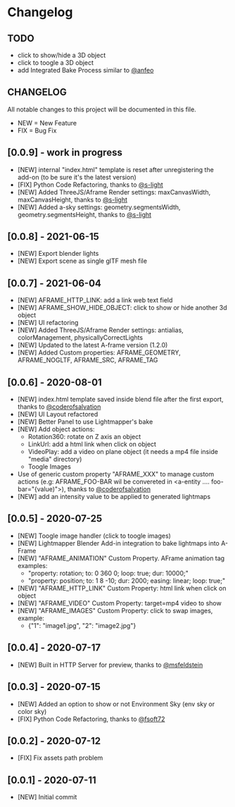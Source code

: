 # Changelog

## TODO
- click to show/hide a 3D object
- click to toogle a 3D object
- add Integrated Bake Process similar to [@anfeo](https://github.com/anfeo)

## CHANGELOG

All notable changes to this project will be documented in this file.

- NEW = New Feature
- FIX = Bug Fix

## [0.0.9] - work in progress

- [NEW] internal "index.html" template is reset after unregistering the add-on (to be sure it's the latest version)
- [FIX] Python Code Refactoring, thanks to [@s-light](https://github.com/s-light)
- [NEW] Added ThreeJS/Aframe Render settings: maxCanvasWidth, maxCanvasHeight, thanks to [@s-light](https://github.com/s-light)
- [NEW] Added a-sky settings: geometry.segmentsWidth, geometry.segmentsHeight, thanks to [@s-light](https://github.com/s-light)

## [0.0.8] - 2021-06-15
- [NEW] Export blender lights
- [NEW] Export scene as single glTF mesh file

## [0.0.7] - 2021-06-04

- [NEW] AFRAME_HTTP_LINK: add a link web text field
- [NEW] AFRAME_SHOW_HIDE_OBJECT: click to show or hide another 3d object
- [NEW] UI refactoring
- [NEW] Added ThreeJS/Aframe Render settings: antialias, colorManagement, physicallyCorrectLights
- [NEW] Updated to the latest A-frame version (1.2.0)
- [NEW] Added Custom properties: AFRAME_GEOMETRY, AFRAME_NOGLTF, AFRAME_SRC, AFRAME_TAG

## [0.0.6] - 2020-08-01

- [NEW] index.html template saved inside blend file after the first export, thanks to [@coderofsalvation](https://github.com/coderofsalvation)
- [NEW] UI Layout refactored
- [NEW] Better Panel to use Lightmapper's bake
- [NEW] Add object actions:
    - Rotation360: rotate on Z axis an object
    - LinkUrl: add a html link when click on object
    - VideoPlay: add a video on plane object (it needs a mp4 file inside "media" directory)
    - Toogle Images
- Use of generic custom property "AFRAME_XXX" to manage custom actions (e.g: AFRAME_FOO-BAR wil be convereted in <a-entity .... foo-bar="{value)">), thanks to [@coderofsalvation](https://github.com/coderofsalvation)
- [NEW] add an intensity value to be applied to generated lightmaps

## [0.0.5] - 2020-07-25

- [NEW] Toogle image handler (click to toogle images)
- [NEW] Lightmapper Blender Add-in integration to bake lightmaps into A-Frame
- [NEW] "AFRAME_ANIMATION" Custom Property. AFrame animation tag examples:
    - "property: rotation; to: 0 360 0; loop: true; dur: 10000;"
    - "property: position; to: 1 8 -10; dur: 2000; easing: linear; loop: true;"
- [NEW] "AFRAME_HTTP_LINK" Custom Property: html link when click on object       
- [NEW] "AFRAME_VIDEO" Custom Property: target=mp4 video to show
- [NEW] "AFRAME_IMAGES" Custom Property: click to swap images, example:
    - {"1": "image1.jpg", "2": "image2.jpg"}

## [0.0.4] - 2020-07-17

- [NEW] Built in HTTP Server for preview, thanks to [@msfeldstein](https://github.com/msfeldstein)

## [0.0.3] - 2020-07-15

- [NEW] Added an option to show or not Environment Sky (env sky or color sky)
- [FIX] Python Code Refactoring, thanks to [@fsoft72](https://github.com/fsoft72)

## [0.0.2] - 2020-07-12

- [FIX] Fix assets path problem

## [0.0.1] - 2020-07-11

- [NEW] Initial commit
